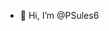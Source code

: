 - 👋 Hi, I’m @PSules6
<!---
PSules6/PSules6 is a ✨ special ✨ repository because its `README.md` (this file) appears on your GitHub profile.
You can click the Preview link to take a look at your changes.
--->
